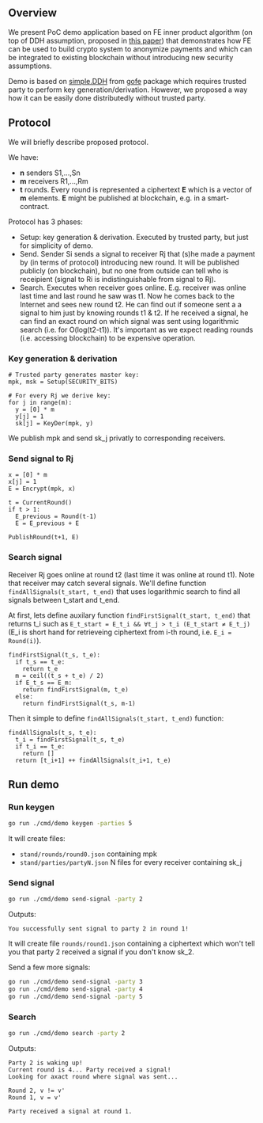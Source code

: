 ## Overview
We present PoC demo application based on FE inner product algorithm (on top of
DDH assumption, proposed in [this paper][paper]) that demonstrates how FE can
be used to build crypto system to anonymize payments and which can be integrated
to existing blockchain without introducing new security assumptions.

[paper]: https://eprint.iacr.org/2015/017.pdf

Demo is based on [simple.DDH][gofe-ddh] from [gofe] package which requires trusted party to
perform key generation/derivation. However, we proposed a way how it can be 
easily done distributedly without trusted party.

[gofe]: https://github.com/fentec-project/gofe
[gofe-ddh]: https://github.com/spf13/cobra

## Protocol
We will briefly describe proposed protocol.

We have: 
* **n** senders S1,...,Sn
* **m** receivers R1,...,Rm
* **t** rounds. Every round is represented a ciphertext **E** which is a vector of **m** elements.
  **E** might be published at blockchain, e.g. in a smart-contract.

Protocol has 3 phases:
* Setup: key generation & derivation. Executed by trusted party, but just for simplicity of demo.
* Send. Sender Si sends a signal to receiver Rj that (s)he made a payment by (in terms of protocol)
  introducing new round. It will be published publicly (on blockchain), but no one from outside
  can tell who is receipient (signal to Ri is indistinguishable from signal to Rj).
* Search. Executes when receiver goes online. E.g. receiver was online last time and last round he saw
  was t1. Now he comes back to the Internet and sees new round t2. He can find out if someone sent a
  a signal to him just by knowing rounds t1 & t2. If he received a signal, he can find an exact round
  on which signal was sent using logarithmic search (i.e. for O(log(t2-t1)). It's important as we expect 
  reading rounds (i.e. accessing blockchain) to be expensive operation.
  
### Key generation & derivation
```
# Trusted party generates master key:
mpk, msk = Setup(SECURITY_BITS)

# For every Rj we derive key:
for j in range(m):
  y = [0] * m
  y[j] = 1
  sk[j] = KeyDer(mpk, y)
```
We publish mpk and send sk_j privatly to corresponding receivers.

### Send signal to Rj
```
x = [0] * m
x[j] = 1
E = Encrypt(mpk, x)

t = CurrentRound()
if t > 1:
  E_previous = Round(t-1)
  E = E_previous + E
  
PublishRound(t+1, E)
```

### Search signal
Receiver Rj goes online at round t2 (last time it was online at round t1). Note that receiver may
catch several signals. We'll define function `findAllSignals(t_start, t_end)` that uses logarithmic
search to find all signals between t_start and t_end.

At first, lets define auxilary function `findFirstSignal(t_start, t_end)` that returns t_i such as 
`E_t_start = E_t_i && ∀t_j > t_i (E_t_start ≠ E_t_j)` (E_i is short hand for retrieveing ciphertext 
from i-th round, i.e. `E_i = Round(i)`).

```
findFirstSignal(t_s, t_e):
  if t_s == t_e:
    return t_e
  m = ceil((t_s + t_e) / 2)
  if E_t_s == E_m:
    return findFirstSignal(m, t_e)
  else:
    return findFirstSignal(t_s, m-1)
```

Then it simple to define `findAllSignals(t_start, t_end)` function:
```
findAllSignals(t_s, t_e):
  t_i = findFirstSignal(t_s, t_e)
  if t_i == t_e:
    return []
  return [t_i+1] ++ findAllSignals(t_i+1, t_e)
```

## Run demo

### Run keygen
```bash
go run ./cmd/demo keygen -parties 5
```
It will create files:
* `stand/rounds/round0.json` containing mpk
* `stand/parties/partyN.json` N files for every receiver containing sk_j

### Send signal
```bash
go run ./cmd/demo send-signal -party 2
```

Outputs:
```
You successfully sent signal to party 2 in round 1!
```

It will create file `rounds/round1.json` containing a ciphertext which won't tell you that party 2 
received a signal if you don't know sk_2.

Send a few more signals:
```bash
go run ./cmd/demo send-signal -party 3
go run ./cmd/demo send-signal -party 4
go run ./cmd/demo send-signal -party 5
```

### Search
```bash
go run ./cmd/demo search -party 2
```

Outputs:
```
Party 2 is waking up!
Current round is 4... Party received a signal!
Looking for axact round where signal was sent...

Round 2, v != v'
Round 1, v = v'

Party received a signal at round 1.
```
